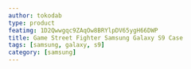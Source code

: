 ```yaml
---
author: tokodab
type: product
featimg: 1D2Qwwgqc9ZAqOw8BRYlpDV65ygH66DWP
title: Game Street Fighter Samsung Galaxy S9 Case
tags: [samsung, galaxy, s9]
category: [samsung]
---
```

